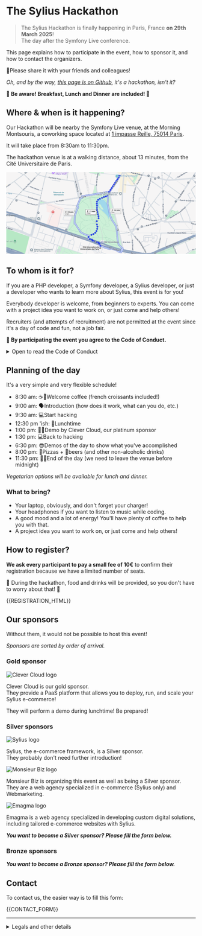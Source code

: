 # The Sylius Hackathon

> The Sylius Hackathon is finally happening in Paris, France **on 29th March 2025**!  
> The day after the Symfony Live conference.

This page explains how to participate in the event, how to sponsor it, and how to contact the organizers.

📣Please share it with your friends and colleagues!

_Oh, and by the way, [this page is on Github](https://github.com/monsieurbiz/event-sylius-hackathon), it's a hackathon, isn't it?_

**🎉 Be aware! Breakfast, Lunch and Dinner are included! 🤩**

## Where & when is it happening?

Our Hackathon will be nearby the Symfony Live venue, at the Morning Montsouris, a coworking space located at [1 impasse Reille, 75014 Paris](https://maps.app.goo.gl/6ZPDGpqjrbkLaXuE8).

It will take place from 8:30am to 11:30pm.

The hackathon venue is at a walking distance, about 13 minutes, from the Cité Universitaire de Paris.

[![Map with walking path from Symfony Live to the Hackathon](https://raw.githubusercontent.com/monsieurbiz/event-sylius-hackathon/master/public/map.png)](https://maps.app.goo.gl/YNkrZNbFKDFH7FZj8)

## To whom is it for?

If you are a PHP developer, a Symfony developer, a Sylius developer, or just a developer who wants to learn more about Sylius, this event is for you!

Everybody developer is welcome, from beginners to experts. You can come with a project idea you want to work on, or just come and help others!

Recruiters (and attempts of recruitment)  are not permitted at the event since it's a day of code and fun, not a job fair.

**📣 By participating the event you agree to the Code of Conduct.**

<details><summary>Open to read the Code of Conduct</summary>

Involvement in this event is expected to be an enjoyable and friendly experience,
open to all, regardless of sex, gender, sexual orientation, disability,
physical appearance, weight, origin or religion of the attendees.

We do not tolerate any harassment or attack in any shape or form.
It includes all communications between participants (even between potential colleagues)
whatever the place or the medium.

Participants who violate these rules can be sanctioned, excluded from the event without reimbursement.

In case of problems, please contact the organizers of the event using this number: <a href="{{PHONE_NUMBER_URL}}">{{PHONE_NUMBER_TEXT}}</a>.
</details>

## Planning of the day

It's a very simple and very flexible schedule!

- 8:30 am: ☕️🥐Welcome coffee (french croissants included!)
- 9:00 am: 🗣️Introduction (how does it work, what can you do, etc.)
- 9:30 am: 💻Start hacking
- 12:30 pm 'ish: 🍴Lunchtime
- 1:00 pm: 🧑‍💻Demo by Clever Cloud, our platinum sponsor
- 1:30 pm: 💻Back to hacking
- 6:30 pm: 😎Demos of the day to show what you've accomplished
- 8:00 pm: 🍕Pizzas + 🍺beers (and other non-alcoholic drinks)
- 11:30 pm: 👋💚End of the day (we need to leave the venue before midnight)

_Vegetarian options will be available for lunch and dinner._

### What to bring?

- Your laptop, obviously, and don't forget your charger!
- Your headphones if you want to listen to music while coding.
- A good mood and a lot of energy! You'll have plenty of coffee to help you with that.
- A project idea you want to work on, or just come and help others!

## How to register?

**We ask every participant to pay a small fee of 10€** to confirm their registration because we have a limited number of seats.

🍕 During the hackathon, food and drinks will be provided, so you don't have to worry about that! 🤩

{{REGISTRATION_HTML}}

## Our sponsors

Without them, it would not be possible to host this event!

_Sponsors are sorted by order of arrival._

### Gold sponsor

<img width="200" src="https://cdn.clever-cloud.com/uploads/2023/03/logoonwhite.svg" alt="Clever Cloud logo" title="Clever Cloud">

Clever Cloud is our gold sponsor.  
They provide a PaaS platform that allows you to deploy, run, and scale your Sylius e-commerce!

They will perform a demo during lunchtime! Be prepared!

### Silver sponsors

<img src="https://monsieurbiz.com/media/gallery/images/logos/logo-sylius.png" width="200" alt="Sylius logo" title="Sylius">

Sylius, the e-commerce framework, is a Silver sponsor.  
They probably don't need further introduction!

<img src="https://monsieurbiz.com/logo.png" width="200" alt="Monsieur Biz logo" title="Monsieur Biz">

Monsieur Biz is organizing this event as well as being a Silver sponsor.  
They are a web agency specialized in e-commerce (Sylius only) and Webmarketing.

<img src="https://www.emagma.fr/theme/emagma/assets/images/logo.svg" width="200" title="Emagma" alt="Emagma logo">

Emagma is a web agency specialized in developing custom digital solutions, including tailored e-commerce websites with Sylius.

_**You want to become a Silver sponsor? Please fill the form below.**_
 
### Bronze sponsors

_**You want to become a Bronze sponsor? Please fill the form below.**_

## Contact

To contact us, the easier way is to fill this form:

{{CONTACT_FORM}}

---
<details>
<summary>Legals and other details</summary>
This Hackathon is organized by <a href="https://monsieurbiz.com">Monsieur Biz</a> with the participation of the event's sponsors.<br>
Our <a href="https://monsieurbiz.com/fr/legals" target="_blank" rel="noopener noreferer nofollow">legals terms are available online</a>.<br>  
If you need to reach us by mail, you can send it to: sylius-hackathon [at] monsieurbiz [dot] com
</details>
